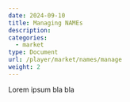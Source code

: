 ```yaml
---
date: 2024-09-10
title: Managing NAMEs
description:
categories:
  - market
type: Document
url: /player/market/names/manage
weight: 2
---
```


Lorem ipsum bla bla
